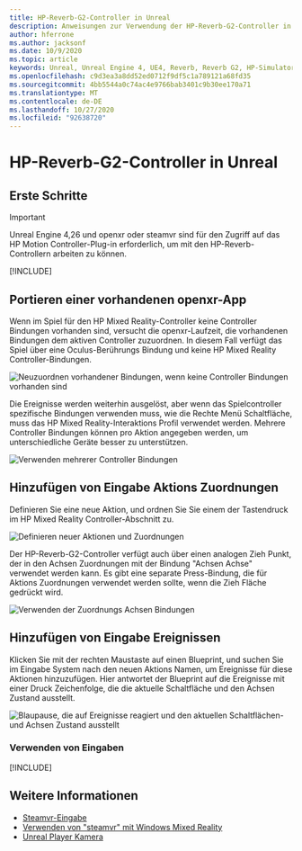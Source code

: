 ```yaml
---
title: HP-Reverb-G2-Controller in Unreal
description: Anweisungen zur Verwendung der HP-Reverb-G2-Controller in openxr und steamvr
author: hferrone
ms.author: jacksonf
ms.date: 10/9/2020
ms.topic: article
keywords: Unreal, Unreal Engine 4, UE4, Reverb, Reverb G2, HP-Simulator G2, gemischte Realität, Entwicklung, Bewegungs Controller, Benutzereingabe, Features, neues Projekt, Emulator, Dokumentation, Anleitungen, Features, Hologramme, Spieleentwicklung
ms.openlocfilehash: c9d3ea3a8dd52ed0712f9df5c1a789121a68fd35
ms.sourcegitcommit: 4bb5544a0c74ac4e9766bab3401c9b30ee170a71
ms.translationtype: MT
ms.contentlocale: de-DE
ms.lasthandoff: 10/27/2020
ms.locfileid: "92638720"
---
```

# <a name="hp-reverb-g2-controllers-in-unreal"></a>HP-Reverb-G2-Controller in Unreal 

## <a name="getting-started"></a>Erste Schritte

> [!IMPORTANT]
> Unreal Engine 4,26 und openxr oder steamvr sind für den Zugriff auf das HP Motion Controller-Plug-in erforderlich, um mit den HP-Reverb-Controllern arbeiten zu können.

[!INCLUDE[](includes/tabs-g2-controllers-in-unreal.md)]

## <a name="porting-an-existing-openxr-app"></a>Portieren einer vorhandenen openxr-App 

Wenn im Spiel für den HP Mixed Reality-Controller keine Controller Bindungen vorhanden sind, versucht die openxr-Laufzeit, die vorhandenen Bindungen dem aktiven Controller zuzuordnen.  In diesem Fall verfügt das Spiel über eine Oculus-Berührungs Bindung und keine HP Mixed Reality Controller-Bindungen.

![Neuzuordnen vorhandener Bindungen, wenn keine Controller Bindungen vorhanden sind](images/reverb-g2-img-04.png)

Die Ereignisse werden weiterhin ausgelöst, aber wenn das Spielcontroller spezifische Bindungen verwenden muss, wie die Rechte Menü Schaltfläche, muss das HP Mixed Reality-Interaktions Profil verwendet werden.  Mehrere Controller Bindungen können pro Aktion angegeben werden, um unterschiedliche Geräte besser zu unterstützen.
   
![Verwenden mehrerer Controller Bindungen](images/reverb-g2-img-05.png)

## <a name="adding-input-action-mappings"></a>Hinzufügen von Eingabe Aktions Zuordnungen 

Definieren Sie eine neue Aktion, und ordnen Sie Sie einem der Tastendruck im HP Mixed Reality Controller-Abschnitt zu.

![Definieren neuer Aktionen und Zuordnungen](images/reverb-g2-img-02.png)

Der HP-Reverb-G2-Controller verfügt auch über einen analogen Zieh Punkt, der in den Achsen Zuordnungen mit der Bindung "Achsen Achse" verwendet werden kann.  Es gibt eine separate Press-Bindung, die für Aktions Zuordnungen verwendet werden sollte, wenn die Zieh Fläche gedrückt wird. 

![Verwenden der Zuordnungs Achsen Bindungen](images/reverb-g2-img-03.png)

## <a name="adding-input-events"></a>Hinzufügen von Eingabe Ereignissen

Klicken Sie mit der rechten Maustaste auf einen Blueprint, und suchen Sie im Eingabe System nach den neuen Aktions Namen, um Ereignisse für diese Aktionen hinzuzufügen.  Hier antwortet der Blueprint auf die Ereignisse mit einer Druck Zeichenfolge, die die aktuelle Schaltfläche und den Achsen Zustand ausstellt.

![Blaupause, die auf Ereignisse reagiert und den aktuellen Schaltflächen-und Achsen Zustand ausstellt](images/reverb-g2-img-06.png)

### <a name="using-input"></a>Verwenden von Eingaben 

[!INCLUDE[](includes/tabs-g2-controller-mapping-in-unreal.md)]

## <a name="see-also"></a>Weitere Informationen
* [Steamvr-Eingabe](https://docs.unrealengine.com/Platforms/VR/SteamVR/HowTo/SteamVRInput/index.html)
* [Verwenden von "steamvr" mit Windows Mixed Reality](https://docs.microsoft.com/windows/mixed-reality/enthusiast-guide/using-steamvr-with-windows-mixed-reality)
* [Unreal Player Kamera](https://docs.unrealengine.com/Programming/Tutorials/PlayerCamera/3/index.html)